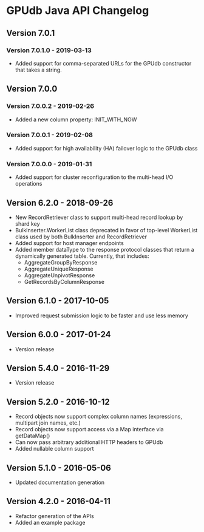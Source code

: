 # GPUdb Java API Changelog

## Version 7.0.1

### Version 7.0.1.0 - 2019-03-13
-   Added support for comma-separated URLs for the GPUdb constructor that
    takes a string.


## Version 7.0.0

### Version 7.0.0.2 - 2019-02-26
-   Added a new column property: INIT_WITH_NOW


### Version 7.0.0.1 - 2019-02-08
-   Added support for high availability (HA) failover logic to the
    GPUdb class


### Version 7.0.0.0 - 2019-01-31
-   Added support for cluster reconfiguration to the multi-head I/O operations



## Version 6.2.0 - 2018-09-26

-   New RecordRetriever class to support multi-head record lookup by
    shard key
-   BulkInserter.WorkerList class deprecated in favor of top-level
    WorkerList class used by both BulkInserter and RecordRetriever
-   Added support for host manager endpoints
-   Added member dataType to the response protocol classes that return
    a dynamically generated table.  Currently, that includes:
    -   AggregateGroupByResponse
    -   AggregateUniqueResponse
    -   AggregateUnpivotResponse
    -   GetRecordsByColumnResponse


## Version 6.1.0 - 2017-10-05

-   Improved request submission logic to be faster and use less memory


## Version 6.0.0 - 2017-01-24

-   Version release


## Version 5.4.0 - 2016-11-29

-   Version release


## Version 5.2.0 - 2016-10-12

-   Record objects now support complex column names (expressions, multipart
    join names, etc.)
-   Record objects now support access via a Map interface via getDataMap()
-   Can now pass arbitrary additional HTTP headers to GPUdb
-   Added nullable column support


## Version 5.1.0 - 2016-05-06

-   Updated documentation generation


## Version 4.2.0 - 2016-04-11

-   Refactor generation of the APIs
-   Added an example package
